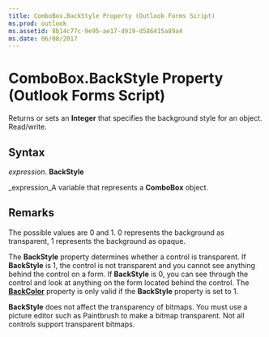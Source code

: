 ```yaml
---
title: ComboBox.BackStyle Property (Outlook Forms Script)
ms.prod: outlook
ms.assetid: 8b14c77c-9e95-ae17-d919-d586415a89a4
ms.date: 06/08/2017
---
```



# ComboBox.BackStyle Property (Outlook Forms Script)

Returns or sets an  **Integer** that specifies the background style for an object. Read/write.


## Syntax

 _expression_. **BackStyle**

 _expression_A variable that represents a  **ComboBox** object.


## Remarks

The possible values are 0 and 1. 0 represents the background as transparent, 1 represents the background as opaque.

The  **BackStyle** property determines whether a control is transparent. If **BackStyle** is 1, the control is not transparent and you cannot see anything behind the control on a form. If **BackStyle** is 0, you can see through the control and look at anything on the form located behind the control. The **[BackColor](Outlook.combobox.backcolor.md)** property is only valid if the **BackStyle** property is set to 1.

 **BackStyle** does not affect the transparency of bitmaps. You must use a picture editor such as Paintbrush to make a bitmap transparent. Not all controls support transparent bitmaps.


